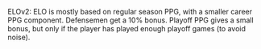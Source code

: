 ELOv2:
   ELO is mostly based on regular season PPG, with a smaller career PPG component.
    Defensemen get a 10% bonus.
    Playoff PPG gives a small bonus, but only if the player has played enough playoff games (to avoid noise). 